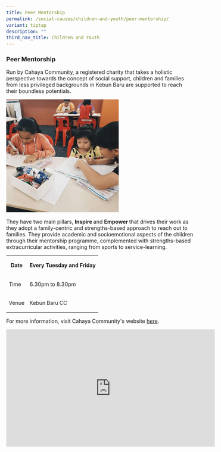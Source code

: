 ```yaml
---
title: Peer Mentorship
permalink: /social-causes/children-and-youth/peer-mentorship/
variant: tiptap
description: ""
third_nav_title: Children and Youth
---
```

<h3><strong>Peer Mentorship</strong></h3><p>Run by Cahaya Community, a registered charity that takes a holistic perspective towards the concept of social support, children and families from less privileged backgrounds in Kebun Baru are supported to reach their boundless potentials.</p><div class="isomer-image-wrapper"><img style="width: 60%;" height="auto" width="100%" alt="" src="/images/Mentorship.JPG"></div><p>They have two main pillars, <strong>Inspire </strong>and <strong>Empower </strong>that drives their work as they adopt a family-centric and strengths-based approach to reach out to families. They provide academic and socioemotional aspects of the children through their mentorship programme, complemented with strengths-based extracurricular activities, ranging from sports to service-learning.</p><table><tbody><tr><th rowspan="1" colspan="1"><p>Date</p></th><th rowspan="1" colspan="1"><p>Every Tuesday and Friday</p></th></tr><tr><td rowspan="1" colspan="1"><p>Time</p></td><td rowspan="1" colspan="1"><p>6.30pm to 8.30pm</p></td></tr><tr><td rowspan="1" colspan="1"><p>Venue</p></td><td rowspan="1" colspan="1"><p>Kebun Baru CC</p></td></tr></tbody></table><p>For more information, visit Cahaya Community's website <a href="https://www.cahayacommunity.sg/" rel="noopener noreferrer nofollow" target="_blank">here</a>.</p><div class="iframe-wrapper"><iframe height="315" width="560" allowfullscreen="true" frameborder="0" src="https://www.youtube.com/embed/7OdF0AhvXKk?si=a8DgQpOXoI4JSQQR"></iframe></div><p></p>